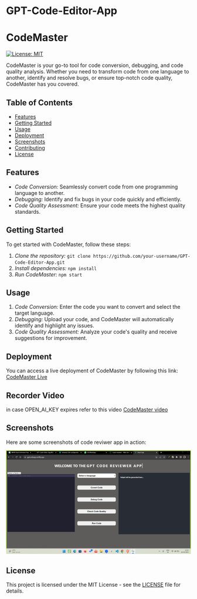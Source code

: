 # GPT-Code-Editor-App
# CodeMaster

[![License: MIT](https://img.shields.io/badge/License-MIT-yellow.svg)](https://opensource.org/licenses/MIT)

CodeMaster is your go-to tool for code conversion, debugging, and code quality analysis. Whether you need to transform code from one language to another, identify and resolve bugs, or ensure top-notch code quality, CodeMaster has you covered.

## Table of Contents

- [Features](#features)
- [Getting Started](#getting-started)
- [Usage](#usage)
- [Deployment](#deployment)
- [Screenshots](#screenshots)
- [Contributing](#contributing)
- [License](#license)

## Features

- *Code Conversion:* Seamlessly convert code from one programming language to another.
- *Debugging:* Identify and fix bugs in your code quickly and efficiently.
- *Code Quality Assessment:* Ensure your code meets the highest quality standards.

## Getting Started

To get started with CodeMaster, follow these steps:

1. *Clone the repository:* `git clone https://github.com/your-username/GPT-Code-Editor-App.git`
2. *Install dependencies:* `npm install` 
3. *Run CodeMaster:* `npm start` 

## Usage

1. *Code Conversion:* Enter the code you want to convert and select the target language.
2. *Debugging:* Upload your code, and CodeMaster will automatically identify and highlight any issues.
3. *Code Quality Assessment:* Analyze your code's quality and receive suggestions for improvement.

## Deployment

You can access a live deployment of CodeMaster by following this link: [CodeMaster Live](https://gptcodeapp.netlify.app/)

## Recorder Video
in case OPEN_AI_KEY expires refer to this video   [CodeMaster video]()
 
  
## Screenshots

Here are some screenshots of code reviwer app in action:

![Screenshot 1](./gpt_code_reviewer/src/screenshots/gpt_app_home.png)



## License

This project is licensed under the MIT License - see the [LICENSE](LICENSE) file for details.
